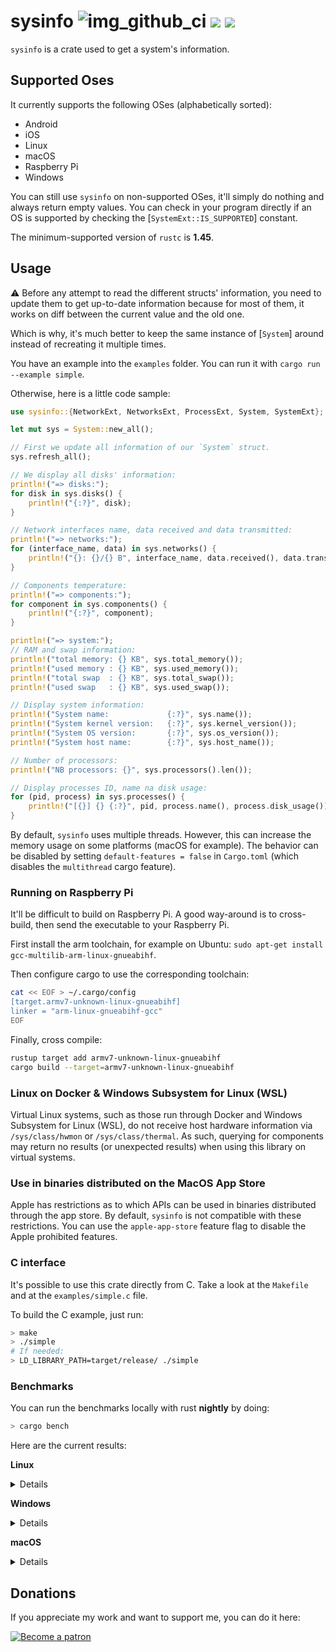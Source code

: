 # sysinfo ![img_github_ci] [![][img_crates]][crates] [![][img_doc]][doc]

`sysinfo` is a crate used to get a system's information.

## Supported Oses

It currently supports the following OSes (alphabetically sorted):

 * Android
 * iOS
 * Linux
 * macOS
 * Raspberry Pi
 * Windows

You can still use `sysinfo` on non-supported OSes, it'll simply do nothing and always return
empty values. You can check in your program directly if an OS is supported by checking the
[`SystemExt::IS_SUPPORTED`] constant.

The minimum-supported version of `rustc` is **1.45**.

## Usage

⚠️ Before any attempt to read the different structs' information, you need to update them to
get up-to-date information because for most of them, it works on diff between the current value
and the old one.

Which is why, it's much better to keep the same instance of [`System`] around instead of
recreating it multiple times.

You have an example into the `examples` folder. You can run it with `cargo run --example simple`.

Otherwise, here is a little code sample:

```rust
use sysinfo::{NetworkExt, NetworksExt, ProcessExt, System, SystemExt};

let mut sys = System::new_all();

// First we update all information of our `System` struct.
sys.refresh_all();

// We display all disks' information:
println!("=> disks:");
for disk in sys.disks() {
    println!("{:?}", disk);
}

// Network interfaces name, data received and data transmitted:
println!("=> networks:");
for (interface_name, data) in sys.networks() {
    println!("{}: {}/{} B", interface_name, data.received(), data.transmitted());
}

// Components temperature:
println!("=> components:");
for component in sys.components() {
    println!("{:?}", component);
}

println!("=> system:");
// RAM and swap information:
println!("total memory: {} KB", sys.total_memory());
println!("used memory : {} KB", sys.used_memory());
println!("total swap  : {} KB", sys.total_swap());
println!("used swap   : {} KB", sys.used_swap());

// Display system information:
println!("System name:             {:?}", sys.name());
println!("System kernel version:   {:?}", sys.kernel_version());
println!("System OS version:       {:?}", sys.os_version());
println!("System host name:        {:?}", sys.host_name());

// Number of processors:
println!("NB processors: {}", sys.processors().len());

// Display processes ID, name na disk usage:
for (pid, process) in sys.processes() {
    println!("[{}] {} {:?}", pid, process.name(), process.disk_usage());
}

```

By default, `sysinfo` uses multiple threads. However, this can increase the memory usage on some platforms (macOS for example).
The behavior can be disabled by setting `default-features = false` in `Cargo.toml` (which disables the `multithread` cargo feature).

### Running on Raspberry Pi

It'll be difficult to build on Raspberry Pi. A good way-around is to cross-build, then send the executable to your Raspberry Pi.

First install the arm toolchain, for example on Ubuntu: `sudo apt-get install gcc-multilib-arm-linux-gnueabihf`.

Then configure cargo to use the corresponding toolchain:

```bash
cat << EOF > ~/.cargo/config
[target.armv7-unknown-linux-gnueabihf]
linker = "arm-linux-gnueabihf-gcc"
EOF
```

Finally, cross compile:

```bash
rustup target add armv7-unknown-linux-gnueabihf
cargo build --target=armv7-unknown-linux-gnueabihf
```

### Linux on Docker & Windows Subsystem for Linux (WSL)

Virtual Linux systems, such as those run through Docker and Windows Subsystem for Linux (WSL), do not receive host hardware information via `/sys/class/hwmon` or `/sys/class/thermal`. As such, querying for components may return no results (or unexpected results) when using this library on virtual systems.

### Use in binaries distributed on the MacOS App Store

Apple has restrictions as to which APIs can be used in binaries distributed through the app store.
By default, `sysinfo` is not compatible with these restrictions. You can use the `apple-app-store` feature
flag to disable the Apple prohibited features.

### C interface

It's possible to use this crate directly from C. Take a look at the `Makefile` and at the `examples/simple.c` file.

To build the C example, just run:

```bash
> make
> ./simple
# If needed:
> LD_LIBRARY_PATH=target/release/ ./simple
```

### Benchmarks

You can run the benchmarks locally with rust **nightly** by doing:

```bash
> cargo bench
```

Here are the current results:

**Linux**

<details>

```text
test bench_new                     ... bench:     182,536 ns/iter (+/- 21,074)
test bench_new_all                 ... bench:  19,911,714 ns/iter (+/- 1,612,109)
test bench_refresh_all             ... bench:   5,649,643 ns/iter (+/- 444,129)
test bench_refresh_components      ... bench:      25,293 ns/iter (+/- 1,748)
test bench_refresh_components_list ... bench:     382,331 ns/iter (+/- 31,620)
test bench_refresh_cpu             ... bench:      13,633 ns/iter (+/- 1,135)
test bench_refresh_disks           ... bench:       2,509 ns/iter (+/- 75)
test bench_refresh_disks_list      ... bench:      51,488 ns/iter (+/- 5,470)
test bench_refresh_memory          ... bench:      12,941 ns/iter (+/- 3,023)
test bench_refresh_networks        ... bench:     256,506 ns/iter (+/- 37,196)
test bench_refresh_networks_list   ... bench:     266,751 ns/iter (+/- 54,535)
test bench_refresh_process         ... bench:     117,372 ns/iter (+/- 8,732)
test bench_refresh_processes       ... bench:   5,125,929 ns/iter (+/- 560,050)
test bench_refresh_system          ... bench:      52,526 ns/iter (+/- 6,786)
test bench_refresh_users_list      ... bench:   2,479,582 ns/iter (+/- 1,063,982)
```
</details>

**Windows**

<details>

```text
test bench_new                     ... bench:   7,119,215 ns/iter (+/- 283,002)
test bench_new_all                 ... bench:  27,364,010 ns/iter (+/- 1,353,879)
test bench_refresh_all             ... bench:   3,125,085 ns/iter (+/- 92,479)
test bench_refresh_components      ... bench:   1,239,478 ns/iter (+/- 45,790)
test bench_refresh_components_list ... bench:   3,197,295 ns/iter (+/- 91,662)
test bench_refresh_cpu             ... bench:      24,973 ns/iter (+/- 1,844)
test bench_refresh_disks           ... bench:      52,321 ns/iter (+/- 1,533)
test bench_refresh_disks_list      ... bench:     114,756 ns/iter (+/- 3,900)
test bench_refresh_memory          ... bench:         581 ns/iter (+/- 25)
test bench_refresh_networks        ... bench:      35,231 ns/iter (+/- 2,210)
test bench_refresh_networks_list   ... bench:     661,170 ns/iter (+/- 56,636)
test bench_refresh_process         ... bench:       1,531 ns/iter (+/- 154)
test bench_refresh_processes       ... bench:   1,070,742 ns/iter (+/- 57,539)
test bench_refresh_system          ... bench:   1,303,291 ns/iter (+/- 44,538)
test bench_refresh_users_list      ... bench:   2,340,562 ns/iter (+/- 83,992)
```
</details>

**macOS**

<details>

```text
test bench_new                     ... bench:      87,569 ns/iter (+/- 11,078)
test bench_new_all                 ... bench:  21,445,081 ns/iter (+/- 523,973)
test bench_refresh_all             ... bench:   1,915,573 ns/iter (+/- 296,132)
test bench_refresh_components      ... bench:     293,904 ns/iter (+/- 63,492)
test bench_refresh_components_list ... bench:     894,462 ns/iter (+/- 161,599)
test bench_refresh_cpu             ... bench:       8,636 ns/iter (+/- 1,244)
test bench_refresh_disks           ... bench:         937 ns/iter (+/- 97)
test bench_refresh_disks_list      ... bench:      25,116 ns/iter (+/- 990)
test bench_refresh_memory          ... bench:       2,172 ns/iter (+/- 67)
test bench_refresh_networks        ... bench:     183,552 ns/iter (+/- 2,253)
test bench_refresh_networks_list   ... bench:     183,623 ns/iter (+/- 11,183)
test bench_refresh_process         ... bench:       5,571 ns/iter (+/- 443)
test bench_refresh_processes       ... bench:     764,125 ns/iter (+/- 28,568)
test bench_refresh_system          ... bench:     333,610 ns/iter (+/- 53,204)
test bench_refresh_users_list      ... bench:  16,816,081 ns/iter (+/- 1,039,374)
```
</details>

## Donations

If you appreciate my work and want to support me, you can do it here:

[![Become a patron](https://c5.patreon.com/external/logo/become_a_patron_button.png)](https://www.patreon.com/GuillaumeGomez)

[img_github_ci]: https://github.com/GuillaumeGomez/sysinfo/workflows/CI/badge.svg
[img_crates]: https://img.shields.io/crates/v/sysinfo.svg
[img_doc]: https://img.shields.io/badge/rust-documentation-blue.svg

[crates]: https://crates.io/crates/sysinfo
[doc]: https://docs.rs/sysinfo/
